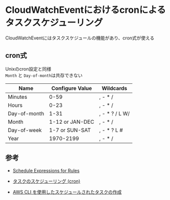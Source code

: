 # CloudWatchEventにおけるcronによるタスクスケジューリング

CloudWatchEventにはタスクスケジュールの機能があり、cron式が使える

## cron式

Unixのcron設定と同様  
`Month` と `Day-of-month`は共存できない

Name|Configure Value|Wildcards
-|-|-
Minutes|0-59|, - * /
Hours|0-23|, - * /
Day-of-month|1-31|, - * ? / L W/
Month|1-12 or JAN-DEC|, - * /
Day-of-week|1-7 or SUN-SAT|, - * ? L #
Year|1970-2199|, - * /


## 参考
- [Schedule Expressions for Rules](https://docs.aws.amazon.com/AmazonCloudWatch/latest/events/ScheduledEvents.html)

- [タスクのスケジューリング (cron)](https://docs.aws.amazon.com/ja_jp/AmazonECS/latest/developerguide/scheduled_tasks.html)

- [AWS CLI を使用したスケジュールされたタスクの作成](https://docs.aws.amazon.com/ja_jp/AmazonECS/latest/developerguide/scheduled_tasks_cli_tutorial.html)